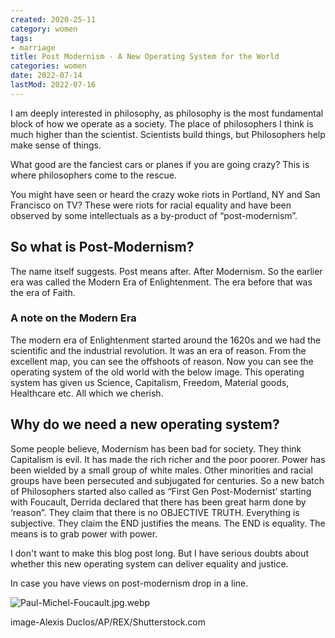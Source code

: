 ```yaml
---
created: 2020-25-11
category: women
tags:
- marriage
title: Post Modernism - A New Operating System for the World
categories: women
date: 2022-07-14
lastMod: 2022-07-16
---
```

I am deeply interested in philosophy, as philosophy is the most fundamental block of how we operate as a society. The place of philosophers I think is much higher than the scientist. Scientists build things, but Philosophers help make sense of things.

What good are the fanciest cars or planes if you are going crazy? This is where philosophers come to the rescue.

You might have seen or heard the crazy woke riots in Portland, NY and San Francisco on TV? These were riots for racial equality and have been observed by some intellectuals as a by-product of “post-modernism”.

## So what is Post-Modernism?

The name itself suggests. Post means after. After Modernism. So the earlier era was called the Modern Era of Enlightenment. The era before that was the era of Faith.

### A note on the Modern Era
The modern era of Enlightenment started around the 1620s and we had the scientific and the industrial revolution. It was an era of reason. From the excellent map, you can see the offshoots of reason. Now you can see the operating system of the old world with the below image. This operating system has given us Science, Capitalism, Freedom, Material goods, Healthcare etc. All which we cherish.

## Why do we need a new operating system?

Some people believe, Modernism has been bad for society. They think Capitalism is evil. It has made the rich richer and the poor poorer. Power has been wielded by a small group of white males. Other minorities and racial groups have been persecuted and subjugated for centuries. So a new batch of Philosophers started also called as “First Gen Post-Modernist’ starting with Foucault, Derrida declared that there has been great harm done by ‘reason”. They claim that there is no OBJECTIVE TRUTH. Everything is subjective. They claim the END justifies the means. The END is equality. The means is to grab power with power.

I don't want to make this blog post long. But I have serious doubts about whether this new operating system can deliver equality and justice.

In case you have views on post-modernism drop in a line.

![Paul-Michel-Foucault.jpg.webp](https://manojnayak.mataroa.blog/images/16c0e127.webp)

image-Alexis Duclos/AP/REX/Shutterstock.com
